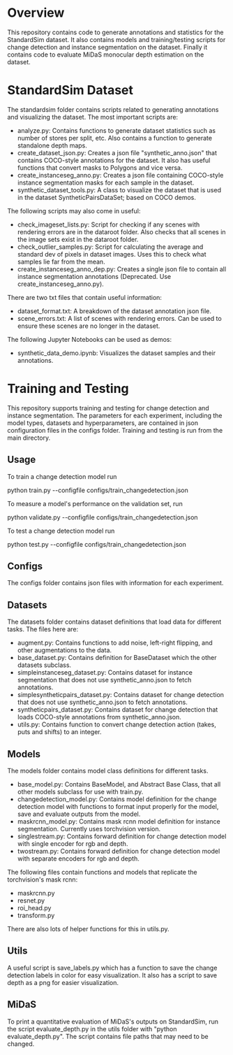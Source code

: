 # Overview

This repository contains code to generate annotations and statistics for the StandardSim dataset. It also contains models and training/testing scripts for change detection and instance segmentation on the dataset. Finally it contains code to evaluate MiDaS monocular depth estimation on the dataset.

# StandardSim Dataset

The standardsim folder contains scripts related to generating annotations and visualizing the dataset. The most important scripts are:

* analyze.py: Contains functions to generate dataset statistics such as number of stores per split, etc. Also contains a function to generate standalone depth maps.
* create_dataset_json.py: Creates a json file "synthetic_anno.json" that contains COCO-style annotations for the dataset. It also has useful functions that convert masks to Polygons and vice versa.
* create_instanceseg_anno.py: Creates a json file containing COCO-style instance segmentation masks for each sample in the dataset.
* synthetic_dataset_tools.py: A class to visualize the dataset that is used in the dataset SyntheticPairsDataSet; based on COCO demos.

The following scripts may also come in useful:

* check_imageset_lists.py: Script for checking if any scenes with rendering errors are in the dataroot folder. Also checks that all scenes in the image sets exist in the dataroot folder.
* check_outlier_samples.py: Script for calculating the average and standard dev of pixels in dataset images. Uses this to check what samples lie far from the mean.
* create_instanceseg_anno_dep.py: Creates a single json file to contain all instance segmentation annotations (Deprecated. Use create_instanceseg_anno.py).

There are two txt files that contain useful information:

* dataset_format.txt: A breakdown of the dataset annotation json file.
* scene_errors.txt: A list of scenes with rendering errors. Can be used to ensure these scenes are no longer in the dataset.

The following Jupyter Notebooks can be used as demos:

* synthetic_data_demo.ipynb: Visualizes the dataset samples and their annotations.

# Training and Testing

This repository supports training and testing for change detection and instance segmentation. The parameters for each experiment, including the model types, datasets and hyperparameters, are contained in json configuration files in the configs folder. Training and testing is run from the main directory.

## Usage

To train a change detection model run

python train.py --configfile configs/train_changedetection.json

To measure a model's performance on the validation set, run

python validate.py --configfile configs/train_changedetection.json

To test a change detection model run

python test.py --configfile configs/train_changedetection.json

## Configs

The configs folder contains json files with information for each experiment. 

## Datasets

The datasets folder contains dataset definitions that load data for different tasks. The files here are:

* augment.py: Contains functions to add noise, left-right flipping, and other augmentations to the data.
* base_dataset.py: Contains definition for BaseDataset which the other datasets subclass.
* simpleinstanceseg_dataset.py: Contains dataset for instance segmentation that does not use synthetic_anno.json to fetch annotations.
* simplesyntheticpairs_dataset.py: Contains dataset for change detection that does not use synthetic_anno.json to fetch annotations.
* syntheticpairs_dataset.py: Contains dataset for change detection that loads COCO-style annotations from synthetic_anno.json.
* utils.py: Contains function to convert change detection action (takes, puts and shifts) to an integer.

## Models

The models folder contains model class definitions for different tasks.

* base_model.py: Contains BaseModel, and Abstract Base Class, that all other models subclass for use with train.py.
* changedetection_model.py: Contains model definition for the change detection model with functions to format input properly for the model, save and evaluate outputs from the model.
* maskrcnn_model.py: Contains mask rcnn model definition for instance segmentation. Currently uses torchvision version.
* singlestream.py: Contains forward definition for change detection model with single encoder for rgb and depth.
* twostream.py: Contains forward definition for change detection model with separate encoders for rgb and depth.

The following files contain functions and models that replicate the torchvision's mask rcnn:

* maskrcnn.py
* resnet.py
* roi_head.py
* transform.py

There are also lots of helper functions for this in utils.py.

## Utils

A useful script is save_labels.py which has a function to save the change detection labels in color for easy visualization. It also has a script to save depth as a png for easier visualization.

## MiDaS 

To print a quantitative evaluation of MiDaS's outputs on StandardSim, run the script evaluate_depth.py in the utils folder with "python evaluate_depth.py". The script contains file paths that may need to be changed.
